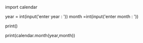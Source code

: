 import calendar

year = int(input('enter year  :  '))
month =int(input('enter month  :  '))

print()

print(calendar.month(year,month))
